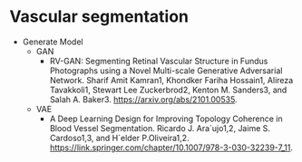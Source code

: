 # Vascular segmentation
* Generate Model
  * GAN
     * RV-GAN: Segmenting Retinal Vascular Structure in Fundus Photographs using a Novel Multi-scale Generative Adversarial Network. Sharif Amit Kamran1, Khondker Fariha Hossain1, Alireza Tavakkoli1, Stewart    Lee Zuckerbrod2, Kenton M. Sanders3, and Salah A. Baker3. https://arxiv.org/abs/2101.00535.
  * VAE
     * A Deep Learning Design for Improving Topology Coherence in Blood Vessel Segmentation.    Ricardo J. Ara´ujo1,2, Jaime S. Cardoso1,3, and H´elder P.Oliveira1,2. 
    https://link.springer.com/chapter/10.1007/978-3-030-32239-7_11.
